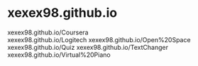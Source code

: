 # xexex98.github.io
xexex98.github.io/Coursera  
xexex98.github.io/Logitech
xexex98.github.io/Open%20Space
xexex98.github.io/Quiz
xexex98.github.io/TextChanger
xexex98.github.io/Virtual%20Piano
